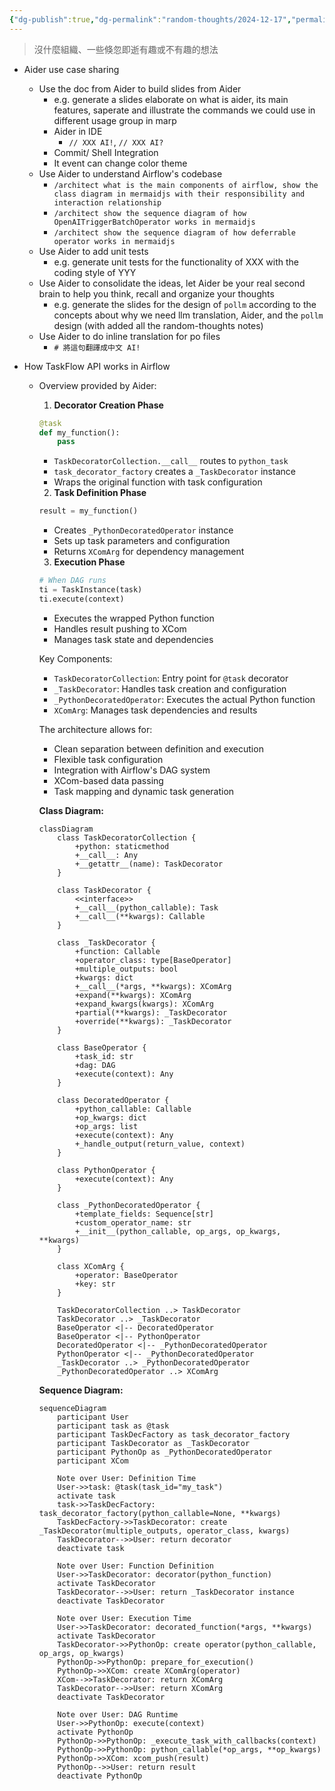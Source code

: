 ```yaml
---
{"dg-publish":true,"dg-permalink":"random-thoughts/2024-12-17","permalink":"/random-thoughts/2024-12-17/","tags":["career"]}
---
```


> 沒什麼組織、一些倏忽即逝有趣或不有趣的想法

- Aider use case sharing
  - Use the doc from Aider to build slides from Aider
    - e.g. generate a slides elaborate on what is aider, its main features, saperate and illustrate the commands we could use in different usage group in marp
    - Aider in IDE
      - `// XXX AI!`, `// XXX AI?`
    - Commit/ Shell Integration
    - It event can change color theme
  - Use Aider to understand Airflow's codebase
    - `/architect what is the main components of airflow, show the class diagram in mermaidjs with their responsibility and interaction relationship`
    - `/architect show the sequence diagram of how OpenAITriggerBatchOperator works in mermaidjs`
    - `/architect show the sequence diagram of how deferrable operator works in mermaidjs`
  - Use Aider to add unit tests
    - e.g. generate unit tests for the functionality of XXX with the coding style of YYY
  - Use Aider to consolidate the ideas, let Aider be your real second brain to help you think, recall and organize your thoughts
    - e.g. generate the slides for the design of `pollm` according to the concepts about why we need llm translation, Aider, and the `pollm` design (with added all the random-thoughts notes)
  - Use Aider to do inline translation for po files
    - `# 將這句翻譯成中文 AI!`

- How TaskFlow API works in Airflow
  - Overview provided by Aider:
    1. **Decorator Creation Phase**

      ```python
      @task
      def my_function():
          pass
      ```

      - `TaskDecoratorCollection.__call__` routes to `python_task`
      - `task_decorator_factory` creates a `_TaskDecorator` instance
      - Wraps the original function with task configuration

    2. **Task Definition Phase**

      ```python
      result = my_function()
      ```

      - Creates `_PythonDecoratedOperator` instance
      - Sets up task parameters and configuration
      - Returns `XComArg` for dependency management

    3. **Execution Phase**
      ```python
      # When DAG runs
      ti = TaskInstance(task)
      ti.execute(context)
      ```
      - Executes the wrapped Python function
      - Handles result pushing to XCom
      - Manages task state and dependencies

      Key Components:
      - `TaskDecoratorCollection`: Entry point for `@task` decorator
      - `_TaskDecorator`: Handles task creation and configuration
      - `_PythonDecoratedOperator`: Executes the actual Python function
      - `XComArg`: Manages task dependencies and results

      The architecture allows for:
      - Clean separation between definition and execution
      - Flexible task configuration
      - Integration with Airflow's DAG system
      - XCom-based data passing
      - Task mapping and dynamic task generation

    **Class Diagram:**

    ```mermaid
    classDiagram
        class TaskDecoratorCollection {
            +python: staticmethod
            +__call__: Any
            +__getattr__(name): TaskDecorator
        }

        class TaskDecorator {
            <<interface>>
            +__call__(python_callable): Task
            +__call__(**kwargs): Callable
        }

        class _TaskDecorator {
            +function: Callable
            +operator_class: type[BaseOperator]
            +multiple_outputs: bool
            +kwargs: dict
            +__call__(*args, **kwargs): XComArg
            +expand(**kwargs): XComArg
            +expand_kwargs(kwargs): XComArg
            +partial(**kwargs): _TaskDecorator
            +override(**kwargs): _TaskDecorator
        }

        class BaseOperator {
            +task_id: str
            +dag: DAG
            +execute(context): Any
        }

        class DecoratedOperator {
            +python_callable: Callable
            +op_kwargs: dict
            +op_args: list
            +execute(context): Any
            +_handle_output(return_value, context)
        }

        class PythonOperator {
            +execute(context): Any
        }

        class _PythonDecoratedOperator {
            +template_fields: Sequence[str]
            +custom_operator_name: str
            +__init__(python_callable, op_args, op_kwargs, **kwargs)
        }

        class XComArg {
            +operator: BaseOperator
            +key: str
        }

        TaskDecoratorCollection ..> TaskDecorator
        TaskDecorator ..> _TaskDecorator
        BaseOperator <|-- DecoratedOperator
        BaseOperator <|-- PythonOperator
        DecoratedOperator <|-- _PythonDecoratedOperator
        PythonOperator <|-- _PythonDecoratedOperator
        _TaskDecorator ..> _PythonDecoratedOperator
        _PythonDecoratedOperator ..> XComArg
    ```

    **Sequence Diagram:**

    ```mermaid
    sequenceDiagram
        participant User
        participant task as @task
        participant TaskDecFactory as task_decorator_factory
        participant TaskDecorator as _TaskDecorator
        participant PythonOp as _PythonDecoratedOperator
        participant XCom
        
        Note over User: Definition Time
        User->>task: @task(task_id="my_task")
        activate task
        task->>TaskDecFactory: task_decorator_factory(python_callable=None, **kwargs)
        TaskDecFactory->>TaskDecorator: create _TaskDecorator(multiple_outputs, operator_class, kwargs)
        TaskDecorator-->>User: return decorator
        deactivate task
        
        Note over User: Function Definition
        User->>TaskDecorator: decorator(python_function)
        activate TaskDecorator
        TaskDecorator-->>User: return _TaskDecorator instance
        deactivate TaskDecorator
        
        Note over User: Execution Time
        User->>TaskDecorator: decorated_function(*args, **kwargs)
        activate TaskDecorator
        TaskDecorator->>PythonOp: create operator(python_callable, op_args, op_kwargs)
        PythonOp->>PythonOp: prepare_for_execution()
        PythonOp->>XCom: create XComArg(operator)
        XCom-->>TaskDecorator: return XComArg
        TaskDecorator-->>User: return XComArg
        deactivate TaskDecorator
        
        Note over User: DAG Runtime
        User->>PythonOp: execute(context)
        activate PythonOp
        PythonOp->>PythonOp: _execute_task_with_callbacks(context)
        PythonOp->>PythonOp: python_callable(*op_args, **op_kwargs)
        PythonOp->>XCom: xcom_push(result)
        PythonOp-->>User: return result
        deactivate PythonOp
    ```
